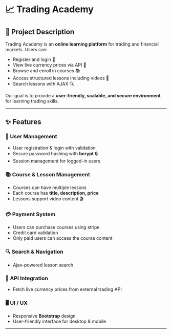 # 📈 Trading Academy


## 🚀 Project Description
Trading Academy is an **online learning platform** for trading and financial markets. Users can:
- Register and login 🔑
- View live currency prices via API 💱 
- Browse and enroll in courses 📚  
- Access structured lessons including videos 🎥  
- Search lessons with AJAX 🔍  
 

Our goal is to provide a **user-friendly, scalable, and secure environment** for learning trading skills.

---

## ✨ Features

### 👤 User Management
- User registration & login with validation
- Secure password hashing with **bcrypt** 🔒  
- Session management for logged-in users  

### 📚 Course & Lesson Management
- Courses can have multiple lessons  
- Each course has **title, description, price**  
- Lessons support video content 🎬  

### 💳 Payment System
- Users can purchase courses using stripe
- Credit card validation  
- Only paid users can access the course content  

### 🔍 Search & Navigation
- Ajax-powered lesson search
  
### 📡 API Integration
- Fetch live currency prices from external trading API  

### 🖥️ UI / UX
- Responsive **Bootstrap** design  
- User-friendly interface for desktop & mobile  

---

